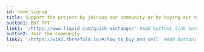 ```yaml
---
id: home_signup
title: Support the project by joining our community or by buying our token.
button1: BUY TFT
link1: '/https://www.liquid.com/quick-exchange/' #Add button1 link here
button2: Join the Community
link2: '/https://wiki.threefold.io/#/how_to_buy_and_sell' #Add button1 link here
---
```

